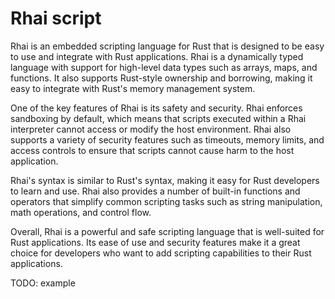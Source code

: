 # Rhai script

Rhai is an embedded scripting language for Rust that is designed to be easy to use and integrate with Rust applications. Rhai is a dynamically typed language with support for high-level data types such as arrays, maps, and functions. It also supports Rust-style ownership and borrowing, making it easy to integrate with Rust's memory management system.

One of the key features of Rhai is its safety and security. Rhai enforces sandboxing by default, which means that scripts executed within a Rhai interpreter cannot access or modify the host environment. Rhai also supports a variety of security features such as timeouts, memory limits, and access controls to ensure that scripts cannot cause harm to the host application.

Rhai's syntax is similar to Rust's syntax, making it easy for Rust developers to learn and use. Rhai also provides a number of built-in functions and operators that simplify common scripting tasks such as string manipulation, math operations, and control flow.

Overall, Rhai is a powerful and safe scripting language that is well-suited for Rust applications. Its ease of use and security features make it a great choice for developers who want to add scripting capabilities to their Rust applications.

TODO: example
